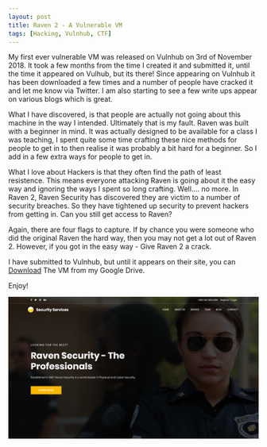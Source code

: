 ```yaml
---
layout: post
title: Raven 2 - A Vulnerable VM
tags: [Hacking, Vulnhub, CTF]
---
```

My first ever vulnerable VM was released on Vulnhub on 3rd of November 2018. It took a few months from the time I created it and submitted it, until the time it appeared on Vulhub, but its there! Since appearing on Vulnhub it has been downloaded a few times and a number of people have cracked it and let me know via Twitter. I am also starting to see a few write ups appear on various blogs which is great.

What I have discovered, is that people are actually not going about this machine in the way I intended. Ultimately that is my fault. Raven was built with a beginner in mind. It was actually designed to be available for a class I was teaching, I spent quite some time crafting these nice methods for people to get in to then realise it was probably a bit hard for a beginner. So I add in a few extra ways for people to get in. 

What I love about Hackers is that they often find the path of least resistence. This means everyone attacking Raven is going about it the easy way and ignoring the ways I spent so long crafting. Well.... no more. In Raven 2, Raven Security has discovered they are victim to a number of security breaches. So they have tightened up security to prevent hackers from getting in. Can you still get access to Raven?

Again, there are four flags to capture. If by chance you were someone who did the original Raven the hard way, then you may not get a lot out of Raven 2. However, if you got in the easy way - Give Raven 2 a crack. 

I have submitted to Vulnhub, but until it appears on their site, you can [Download](https://drive.google.com/open?id=1fXp4JS8ANOeClnK63LwgKXl56BqFJ23z) The VM from my Google Drive.

Enjoy!

![](/img/raven.PNG)

